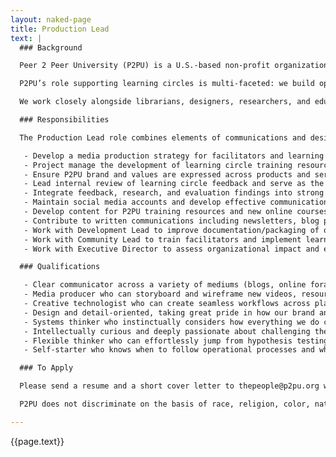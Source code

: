 ```yaml
---
layout: naked-page
title: Production Lead
text: |
  ### Background

  Peer 2 Peer University (P2PU) is a U.S.-based non-profit organization that supports community-based alternatives to mainstream formal education. Since 2015, we’ve been running learning circles: in-person study groups for people who want to learn something together. Learning circles currently meet in public libraries and community centers around the world: our partners include public library systems in Chicago, Detroit, Boston, Kansas City, Charlotte, Los Angeles, Toronto, Berlin, Cologne, and Braga (PT) as well as national organizations in Kenya, Poland, Romania, and Finland. 

  P2PU’s role supporting learning circles is multi-faceted: we build open source software to support in-person learning communities, we train individuals to facilitate learning circles and maintain a virtual facilitator community of practice, we develop and curate open educational resources, and we help our partners build new pathways for community-based learning in their towns and cities. 

  We work closely alongside librarians, designers, researchers, and educators, but operationally we are a distributed 3-person team, based in Boston, Kingston (ON), and Cape Town. You will be the fourth team member. This is a full-time (40 hours/week) position funded for one year with the hope and intent to extend. You can be based anywhere, and salary starts at USD $60,000. To learn more about P2PU, [visit our homepage](https://www.p2pu.org/en/).

  ### Responsibilities

  The Production Lead role combines elements of communications and design as well as both product and project management. You’ll be responsible for determining what content gets produced within the learning circle ecosystem, as well as ensuring that it is produced in a way that is streamlined, mission-aligned, and valuable for our partners. Here are some of the things you’ll get to do in 2020:

   - Develop a media production strategy for facilitators and learning circle participants to share their experiences through short videos, written testimonials, and social media. 
   - Project manage the development of learning circle training resources, communications materials and events, coordinating with designers, videographers, P2PU community, and partner library staff. 
   - Ensure P2PU brand and values are expressed across products and services and are well-suited to a variety of stakeholders.
   - Lead internal review of learning circle feedback and serve as the primary collaboration partner for researchers and evaluators who are investigating learning circles.
   - Integrate feedback, research, and evaluation findings into strong communications and public-facing resources across a variety of formats.
   - Maintain social media accounts and develop effective communications strategies that enhance the impact of learning circles.
   - Develop content for P2PU training resources and new online courses in partnership with subject matter experts.
   - Contribute to written communications including newsletters, blog posts, grant proposals, and reports.
   - Work with Development Lead to improve documentation/packaging of our various tools.
   - Work with Community Lead to train facilitators and implement learning circles in new geographic areas (e.g. Europe) and contexts (e.g. community colleges). 
   - Work with Executive Director to assess organizational impact and evaluate new products and services.

  ### Qualifications

   - Clear communicator across a variety of mediums (blogs, online fora, video calls, slide decks, social media, face-to-face workshops) and with a variety of stakeholders (designers, developers, funders, librarians, and educators). 
   - Media producer who can storyboard and wireframe new videos, resources, campaigns, and physical products. Comfortable getting into the weeds with InDesign, Photoshop, and video editing software.
   - Creative technologist who can create seamless workflows across platforms including Github, Google Suite, Discourse, Youtube, Mailchimp and Transifex.
   - Design and detail-oriented, taking great pride in how our brand and values are presented on the web, in presentations, and in-person. 
   - Systems thinker who instinctually considers how everything we do contributes to the bigger picture.
   - Intellectually curious and deeply passionate about challenging the hegemony of formal education through community-based learning. Desire to learn new things about both technology and education.
   - Flexible thinker who can effortlessly jump from hypothesis testing and data analysis to ideation and open-ended brainstorming.
   - Self-starter who knows when to follow operational processes and when to create new ones. You should be comfortable working in a primarily distributed/online setting and able to travel globally up to 4 weeks/year.

  ### To Apply

  Please send a resume and a short cover letter to thepeople@p2pu.org with “Production Lead” in the subject line by March 1, 2020. In your cover letter, please let us know how this work aligns with your personal and professional interests and why you are well suited for the job.

  P2PU does not discriminate on the basis of race, religion, color, national origin, gender, sexual orientation, age, marital status, veteran status, or disability status.

---
```

<script type="application/ld+json">
{
    "@context" : "https://schema.org/",
        "@type" : "JobPosting",
        "title" : "Production Lead",
        "description" : "{{page.text | markdownify | strip_newlines | replace:'"', "'" }}",
    "datePosted" : "2020-01-27",
    "validThrough" : "2020-03-01T00:00",
    "employmentType" : "CONTRACTOR",
    "hiringOrganization" : {
        "@type" : "Organization",
        "name" : "Peer 2 Peer University",
        "sameAs" : "https://www.p2pu.org"
    },
    "baseSalary": {
        "@type": "MonetaryAmount",
        "currency": "USD",
        "value": {
            "@type": "QuantitativeValue",
            "value": 60000.00,
            "unitText": "YEAR"
        }
    },
    "jobLocationType": "TELECOMMUTE"
}
</script>
{{page.text}}
